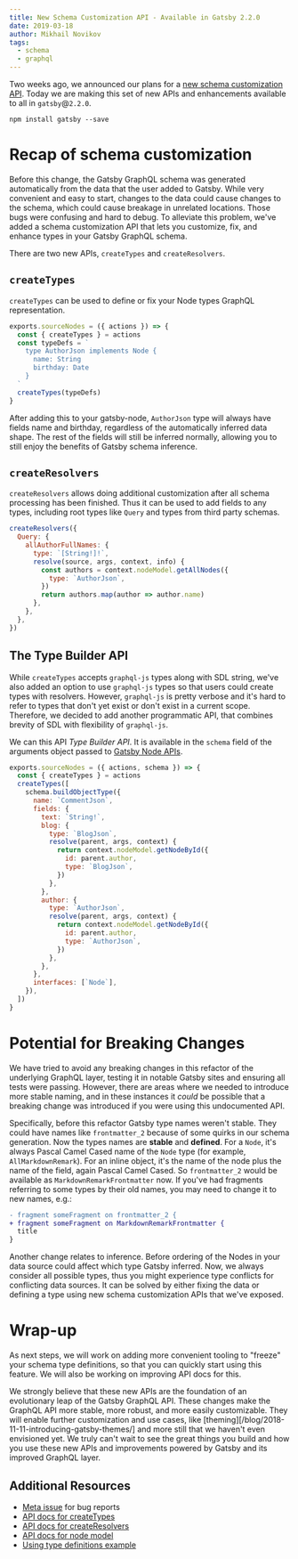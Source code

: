```yaml
---
title: New Schema Customization API - Available in Gatsby 2.2.0
date: 2019-03-18
author: Mikhail Novikov
tags:
  - schema
  - graphql
---
```


Two weeks ago, we announced our plans for a [new schema customization API](/blog/2019-03-04-new-schema-customization/). Today we are making this set of new APIs and enhancements available to all in `gatsby`@`2.2.0`.

```shell
npm install gatsby --save
```

# Recap of schema customization

Before this change, the Gatsby GraphQL schema was generated automatically from the data that the user added to Gatsby. While very convenient and easy to start, changes to the data could cause changes to the schema, which could cause breakage in unrelated locations. Those bugs were confusing and hard to debug. To alleviate this problem, we've added a schema customization API that lets you customize, fix, and enhance types in your Gatsby GraphQL schema.

There are two new APIs, `createTypes` and `createResolvers`.

## `createTypes`

`createTypes` can be used to define or fix your Node types GraphQL representation.

```js:title=gatsby-node.js
exports.sourceNodes = ({ actions }) => {
  const { createTypes } = actions
  const typeDefs = `
    type AuthorJson implements Node {
      name: String
      birthday: Date
    }
  `
  createTypes(typeDefs)
}
```

After adding this to your gatsby-node, `AuthorJson` type will always have fields name and birthday, regardless of the automatically inferred data shape. The rest of the fields will still be inferred normally, allowing you to still enjoy the benefits of Gatsby schema inference.

## `createResolvers`

`createResolvers` allows doing additional customization after all schema processing has been finished. Thus it can be used to add fields to any types, including root types like `Query` and types from third party schemas.

```js:title=gatsby-node.js
createResolvers({
  Query: {
    allAuthorFullNames: {
      type: `[String!]!`,
      resolve(source, args, context, info) {
        const authors = context.nodeModel.getAllNodes({
          type: `AuthorJson`,
        })
        return authors.map(author => author.name)
      },
    },
  },
})
```

## The Type Builder API

While `createTypes` accepts `graphql-js` types along with SDL string, we've also added an option to use `graphql-js` types so that users could create types with resolvers. However, `graphql-js` is pretty verbose and it's hard to refer to types that don't yet exist or don't exist in a current scope. Therefore, we decided to add another programmatic API, that combines brevity of SDL with flexibility of `graphql-js`.

We can this API _Type Builder API_. It is available in the `schema` field of the arguments object passed to [Gatsby Node APIs](/docs/node-apis/).

```js:title=gatsby-node.js
exports.sourceNodes = ({ actions, schema }) => {
  const { createTypes } = actions
  createTypes([
    schema.buildObjectType({
      name: `CommentJson`,
      fields: {
        text: `String!`,
        blog: {
          type: `BlogJson`,
          resolve(parent, args, context) {
            return context.nodeModel.getNodeById({
              id: parent.author,
              type: `BlogJson`,
            })
          },
        },
        author: {
          type: `AuthorJson`,
          resolve(parent, args, context) {
            return context.nodeModel.getNodeById({
              id: parent.author,
              type: `AuthorJson`,
            })
          },
        },
      },
      interfaces: [`Node`],
    }),
  ])
}
```

# Potential for Breaking Changes

We have tried to avoid any breaking changes in this refactor of the underlying GraphQL layer, testing it in notable Gatsby sites and ensuring all tests were passing. However, there are areas where we needed to introduce more stable naming, and in these instances it _could_ be possible that a breaking change was introduced if you were using this undocumented API.

Specifically, before this refactor Gatsby type names weren't stable. They could have names like `frontmatter_2` because of some quirks in our schema generation. Now the types names are **stable** and **defined**. For a `Node`, it's always Pascal Camel Cased name of the `Node` type (for example, `AllMarkdownRemark`). For an inline object, it's the name of the node plus the name of the field, again Pascal Camel Cased. So `frontmatter_2` would be available as `MarkdownRemarkFrontmatter` now. If you've had fragments referring to some types by their old names, you may need to change it to new names, e.g.:

```diff
- fragment someFragment on frontmatter_2 {
+ fragment someFragment on MarkdownRemarkFrontmatter {
  title
}
```

Another change relates to inference. Before ordering of the Nodes in your data source could affect which type Gatsby inferred. Now, we always consider all possible types, thus you might experience type conflicts for conflicting data sources. It can be solved by either fixing the data or defining a type using new schema customization APIs that we've exposed.

# Wrap-up

As next steps, we will work on adding more convenient tooling to "freeze" your schema type definitions, so that you can quickly start using this feature. We will also be working on improving API docs for this.

We strongly believe that these new APIs are the foundation of an evolutionary leap of the Gatsby GraphQL API. These changes make the GraphQL API more stable, more robust, and more easily customizable. They will enable further customization and use cases, like [theming][/blog/2018-11-11-introducing-gatsby-themes/] and more still that we haven't even envisioned yet. We truly can't wait to see the great things you build and how you use these new APIs and improvements powered by Gatsby and its improved GraphQL layer.

## Additional Resources

- [Meta issue](https://github.com/gatsbyjs/gatsby/issues/12272) for bug reports
- [API docs for createTypes](/docs/actions/#createTypes)
- [API docs for createResolvers](/docs/node-apis/#createResolvers)
- [API docs for node model](/docs/node-model)
- [Using type definitions example](https://github.com/gatsbyjs/gatsby/tree/master/examples/using-type-definitions)
